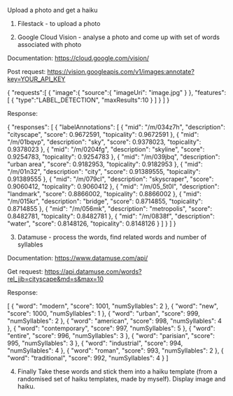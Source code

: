 Upload a photo and get a haiku

1. Filestack - to upload a photo

2. Google Cloud Vision - analyse a photo and come up with set of words associated with photo

Documentation:
https://cloud.google.com/vision/

Post request:
https://vision.googleapis.com/v1/images:annotate?key=YOUR_API_KEY

{
  "requests":[
    {
      "image":{
        "source":{
          "imageUri":
            "image.jpg"
        }
      },
      "features":[
        {
          "type":"LABEL_DETECTION",
          "maxResults":10
        }
      ]
    }
  ]
}

Response:

{
	"responses": [
		{
			"labelAnnotations": [
				{
					"mid": "/m/034z7h",
					"description": "cityscape",
					"score": 0.9672591,
					"topicality": 0.9672591
				},
				{
					"mid": "/m/01bqvp",
					"description": "sky",
					"score": 0.9378023,
					"topicality": 0.9378023
				},
				{
					"mid": "/m/0204fg",
					"description": "skyline",
					"score": 0.9254783,
					"topicality": 0.9254783
				},
				{
					"mid": "/m/039jbq",
					"description": "urban area",
					"score": 0.9182953,
					"topicality": 0.9182953
				},
				{
					"mid": "/m/01n32",
					"description": "city",
					"score": 0.91389555,
					"topicality": 0.91389555
				},
				{
					"mid": "/m/079cl",
					"description": "skyscraper",
					"score": 0.9060412,
					"topicality": 0.9060412
				},
				{
					"mid": "/m/05_5t0l",
					"description": "landmark",
					"score": 0.8866002,
					"topicality": 0.8866002
				},
				{
					"mid": "/m/015kr",
					"description": "bridge",
					"score": 0.8714855,
					"topicality": 0.8714855
				},
				{
					"mid": "/m/056mk",
					"description": "metropolis",
					"score": 0.8482781,
					"topicality": 0.8482781
				},
				{
					"mid": "/m/0838f",
					"description": "water",
					"score": 0.8148126,
					"topicality": 0.8148126
				}
			]
		}
	]
}

3. Datamuse - process the words, find related words and number of syllables

Documentation:
https://www.datamuse.com/api/

Get request:
https://api.datamuse.com/words?rel_jjb=cityscape&md=s&max=10

Response:

[
	{
		"word": "modern",
		"score": 1001,
		"numSyllables": 2
	},
	{
		"word": "new",
		"score": 1000,
		"numSyllables": 1
	},
	{
		"word": "urban",
		"score": 999,
		"numSyllables": 2
	},
	{
		"word": "american",
		"score": 998,
		"numSyllables": 4
	},
	{
		"word": "contemporary",
		"score": 997,
		"numSyllables": 5
	},
	{
		"word": "entire",
		"score": 996,
		"numSyllables": 3
	},
	{
		"word": "parisian",
		"score": 995,
		"numSyllables": 3
	},
	{
		"word": "industrial",
		"score": 994,
		"numSyllables": 4
	},
	{
		"word": "roman",
		"score": 993,
		"numSyllables": 2
	},
	{
		"word": "traditional",
		"score": 992,
		"numSyllables": 4
	}
]

4. Finally
Take these words and stick them into a haiku template (from a randomised set of haiku templates, made by myself). Display image and haiku.
